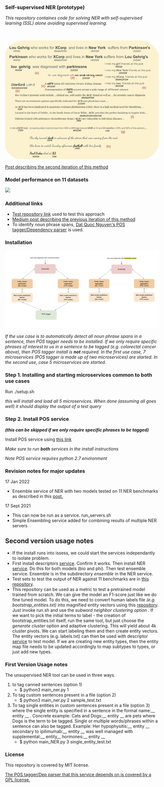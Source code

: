### Self-supervised NER (prototype)
_This repository containes code for solving NER  with self-supervised learning (SSL) alone avoiding supervised learning._
<br/>
<br/>
<br/>

 <img src="NER.png" width="600">



[Post describing the second iteration of this method](https://ajitrajasekharan.github.io/2021/01/02/my-first-post.html)

### Model performance on 11 datasets

<image src="performance.png" width="600">

### Additional links

- [Test repository link](https://github.com/ajitrajasekharan/ner_test.git) used to test this approach
- [Medium post describing the previous iteration of this method](https://towardsdatascience.com/unsupervised-ner-using-bert-2d7af5f90b8a)
- To identify noun phrase spans, [Dat Quoc Nguyen's POS tagger/Dependency parser](https://github.com/datquocnguyen/jPTDP) is used.

### Installation 
 
 <img src="ensemble.png" width="600">

 _If the use case is to automatically detect all noun phrase spans in a sentence, then POS tagger needs to be installed. If we only require specific phrases of interest to us in a sentence to be tagged (e.g. colorectal cancer above), then POS tagger install is **not** required. In the first use case, 7 microservices (POS tagger is made up of two microservices)  are started. In the second use, case 5 microservices are started._ 
 
### Step 1. Installing and starting microservices common to both use cases
 
 Run 
 ./setup.sh
 
 _this will install and load all 5 microservices. When done (assuming all goes well) it should display the output of a test query_

 ### Step 2. Install POS service 
 _**(this can be skipped if we only require specific phrases to be tagged)**_
 
 Install POS service using  [this link](https://github.com/ajitrajasekharan/JPTDP_wrapper.git)

*Make sure to run **both** services in the install instructions*

_Note POS service requires python 2.7 environment_
  
    
 ### Revision notes for major updates
 
 17 Jan 2022
 - Ensemble service of NER with two models tested on 11  NER benchmarks as described in this [post.](https://ajitrajasekharan.github.io/2021/01/02/my-first-post.html)
 
 
 17 Sept 2021
 
 - This can now be run as a service. run_servers.sh
 - Simple Ensembling service added for combining results of multiple NER servers
 

## Second version usage notes
 - If the install runs into issess, we could start the services independantly to isolate problem.  
 - First install descriptors [service](https://github.com/ajitrajasekharan/bert_descriptors.git). Confirm it works. Then install NER [service](https://github.com/ajitrajasekharan/unsupervised_NER.git). Do this for both models (bio and phi). Then test ensemble service. Ensemble is in the subdirectory _ensemble_ in the NER service. 
 - Test sets to test the output of NER against 11 benchmarks are in [this repository](https://github.com/ajitrajasekharan/ner_test.git). 
 - This repository can be used as a metric to test a pretrained model trained from scratch. We can give the model an F1-score just like we do fine tuned model. To do this, we need to convert human labels file _(e.g. bootstrap_entities.txt)_ into magnified entity vectors using this [repository](https://github.com/ajitrajasekharan/bert_vector_clustering.git). Just invoke run.sh and use the _subword neighbor clustering option_ . If we want to pick the initial terms to label - the creation of bootstrap_entities.txt itself, run the same tool, but just choose the _generate cluster_ option and adaptive clustering. This will yield about 4k cluster pivots. We can start labeling them and then create entity vectors.  The entity vectors (e.g. labels.txt) can then be used with descriptor [service](https://github.com/ajitrajasekharan/bert_descriptors.git) to test model.  If we are creating new entity types, then the entity map file needs to be updated accordingly to map subtypes to types, or just add new types.
 
 
 
###  First Version Usage notes 

The unsupervised NER tool  can be used in three ways. 

1) to tag canned sentences (option 1)
     - $ python3 main_ner.py 1 
2) To tag custom sentences present in a file (option 2)
    - $ python3 main_ner.py 2 sample_test.txt
3) To tag single entities in custom sentences present in a file (option 3) where the single entity is specified in a sentence in the format name:__ entity __ . Concrete example: Cats and Dogs:__ entity __ are pets where Dogs is the term to be tagged. Single or multiple words/phrases within a sentence can also be tagged. Example: Her hypophysitis:__ entity __ secondary to ipilimumab:__ entity __ was well managed with supplemental:__ entity__ hormones:__ entity __
    - $ python main_NER.py 3 single_entity_test.txt
    
    
 
  

### License

This repository is covered by MIT license. 

[The POS tagger/Dep parser that this service depends on is covered by a GPL license.](https://github.com/datquocnguyen/jPTDP/blob/master/License.txt)

